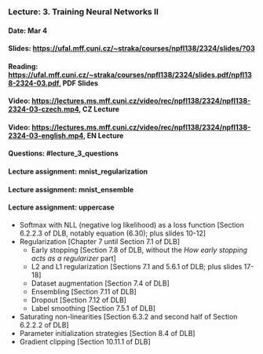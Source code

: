 ### Lecture: 3. Training Neural Networks II
#### Date: Mar 4
#### Slides: https://ufal.mff.cuni.cz/~straka/courses/npfl138/2324/slides/?03
#### Reading: https://ufal.mff.cuni.cz/~straka/courses/npfl138/2324/slides.pdf/npfl138-2324-03.pdf, PDF Slides
#### Video: https://lectures.ms.mff.cuni.cz/video/rec/npfl138/2324/npfl138-2324-03-czech.mp4, CZ Lecture
#### Video: https://lectures.ms.mff.cuni.cz/video/rec/npfl138/2324/npfl138-2324-03-english.mp4, EN Lecture
#### Questions: #lecture_3_questions
#### Lecture assignment: mnist_regularization
#### Lecture assignment: mnist_ensemble
#### Lecture assignment: uppercase

- Softmax with NLL (negative log likelihood) as a loss function [Section 6.2.2.3 of DLB, notably equation (6.30); plus slides 10-12]
- Regularization [Chapter 7 until Section 7.1 of DLB]
  - Early stopping [Section 7.8 of DLB, without the _How early stopping acts as a regularizer_ part]
  - L2 and L1 regularization [Sections 7.1 and 5.6.1 of DLB; plus slides 17-18]
  - Dataset augmentation [Section 7.4 of DLB]
  - Ensembling [Section 7.11 of DLB]
  - Dropout [Section 7.12 of DLB]
  - Label smoothing [Section 7.5.1 of DLB]
- Saturating non-linearities [Section 6.3.2 and second half of Section 6.2.2.2 of DLB]
- Parameter initialization strategies [Section 8.4 of DLB]
- Gradient clipping [Section 10.11.1 of DLB]
